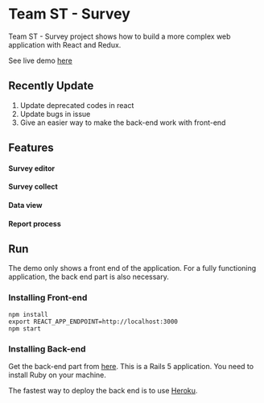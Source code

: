 # Team ST - Survey

Team ST - Survey project shows how to build a more complex web application with React and Redux.

See live demo [here](http://st-survey.gq/)

## Recently Update

1. Update deprecated codes in react
2. Update bugs in issue
3. Give an easier way to make the back-end work with front-end


## Features

#### Survey editor

#### Survey collect

#### Data view

#### Report process

## Run

The demo only shows a front end of the application. For a fully functioning application, the back end part is also necessary.

### Installing Front-end

```
npm install
export REACT_APP_ENDPOINT=http://localhost:3000
npm start
```

### Installing Back-end

Get the back-end part from [here](https://github.com/4501104220/st-survey-api/). This is a Rails 5 application. You need to install Ruby on your machine.

The fastest way to deploy the back end is to use [Heroku](https://www.heroku.com/).
